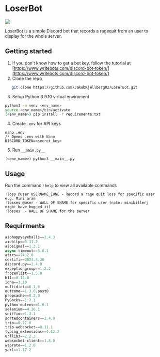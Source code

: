 # LoserBot

![](https://media.tenor.com/WKWonIB6gjIAAAAM/police-siren-siren.gif)

LoserBot is a simple Discord bot that records a ragequit from an user to display for the whole server.

## Getting started

1. If you don't know how to get a bot key, follow the tutorial at [https://www.writebots.com/discord-bot-token/](https://www.writebots.com/discord-bot-token/)
2. Clone the repo
```sh
   git clone https://github.com/JakobKjellberg02/LoserBot.git
   ```
3. Setup Python 3.9.10 virtual enviroment
```sh
python3 -m venv <env_name>
source <env_name>/bin/activate
(<env_name>) pip install -r requirements.txt
```
4. Create ```.env``` for API keys
```
nano .env
/* Opens .env with Nano
DISCORD_TOKEN=<secret_key>
```
5. Run ```__main.py__```
```
(<env_name>) python3 __main__.py
```

## Usage
Run the command ```!help``` to view all available commands

```
!loss @user USERNAME_EUNE - Record a rage quit loss for specific user e.g. Mini aram
!losses @user - WALL OF SHAME for specific user (note: minikillerj might have bugged it)
!losses  - WALL OF SHAME for the server
```

## Requirments
```python
aiohappyeyeballs==2.4.3
aiohttp==3.11.2
aiosignal==1.3.1
async-timeout==5.0.1
attrs==24.2.0
certifi==2024.8.30
discord.py==2.4.0
exceptiongroup==1.2.2
frozenlist==1.5.0
h11==0.14.0
idna==3.10
multidict==6.1.0
outcome==1.3.0.post0
propcache==0.2.0
PySocks==1.7.1
python-dotenv==1.0.1
selenium==4.26.1
sniffio==1.3.1
sortedcontainers==2.4.0
trio==0.27.0
trio-websocket==0.11.1
typing_extensions==4.12.2
urllib3==2.2.3
websocket-client==1.8.0
wsproto==1.2.0
yarl==1.17.2
```
